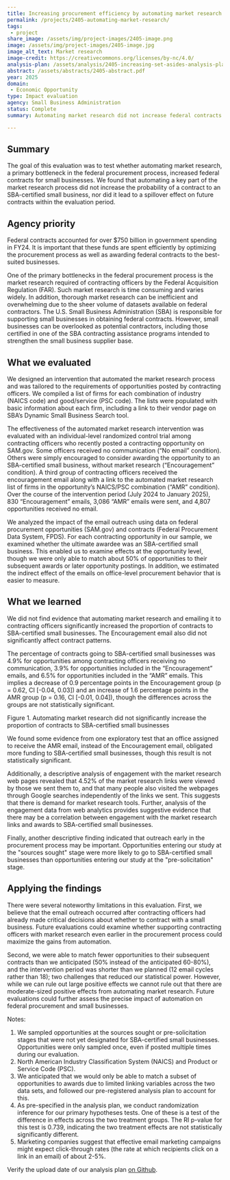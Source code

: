 ```yaml
---
title: Increasing procurement efficiency by automating market research
permalink: /projects/2405-automating-market-research/
tags: 
 - project
share_image: /assets/img/project-images/2405-image.png
image: /assets/img/project-images/2405-image.jpg 
image_alt_text: Market research
image-credit: https://creativecommons.org/licenses/by-nc/4.0/
analysis-plan: /assets/analysis/2405-increasing-set-asides-analysis-plan.pdf
abstract: /assets/abstracts/2405-abstract.pdf
year: 2025  
domain:
 - Economic Opportunity
type: Impact evaluation
agency: Small Business Administration
status: Complete
summary: Automating market research did not increase federal contracts to small businesses

---
```

## Summary 
The goal of this evaluation was to test whether automating market research, a primary bottleneck in the federal procurement process, increased federal contracts for small businesses. We found that automating a key part of the market research process did not increase the probability of a contract to an SBA-certified small business, nor did it lead to a spillover effect on future contracts within the evaluation period.

## Agency priority
Federal contracts accounted for over $750 billion in government spending in FY24. It is important that these funds are spent efficiently by optimizing the procurement process as well as awarding federal contracts to the best-suited businesses. 

One of the primary bottlenecks in the federal procurement process is the market research required of contracting officers by the Federal Acquisition Regulation (FAR). Such market research is time consuming and varies widely. In addition, thorough market research can be inefficient and overwhelming due to the sheer volume of datasets available on federal contractors. The U.S. Small Business Administration (SBA) is responsible for supporting small businesses in obtaining federal contracts. However, small businesses can be overlooked as potential contractors, including those certified in one of the SBA contracting assistance programs intended to strengthen the small business supplier base.

## What we evaluated
We designed an intervention that automated the market research process and was tailored to the requirements of opportunities posted by contracting officers. We compiled a list of firms for each combination of industry (NAICS code) and good/service (PSC code). The lists were populated with basic information about each firm, including a link to their vendor page on SBA’s Dynamic Small Business Search tool. 

The effectiveness of the automated market research intervention was evaluated with an individual-level randomized control trial among contracting officers who recently posted a contracting opportunity on SAM.gov. Some officers received no communication (“No email” condition). Others were simply encouraged to consider awarding the opportunity to an SBA-certified small business, without market research (“Encouragement” condition). A third group of contracting officers received the encouragement email along with a link to the automated market research list of firms in the opportunity’s NAICS/PSC combination (“AMR” condition). Over the course of the intervention period (July 2024 to January 2025), 830 “Encouragement” emails, 3,086 “AMR” emails were sent, and 4,807 opportunities received no email. 

We analyzed the impact of the email outreach using data on federal procurement opportunities (SAM.gov) and contracts (Federal Procurement Data System, FPDS). For each contracting opportunity in our sample, we examined whether the ultimate awardee was an SBA-certified small business. This enabled us to examine effects at the opportunity level, though we were only able to match about 50% of opportunities to their subsequent awards or later opportunity postings. In addition, we estimated the indirect effect of the emails on office-level procurement behavior that is easier to measure.

## What we learned
We did not find evidence that automating market research and emailing it to contracting officers significantly increased the proportion of contracts to SBA-certified small businesses. The Encouragement email also did not significantly affect contract patterns. 

The percentage of contracts going to SBA-certified small businesses was 4.9% for opportunities among contracting officers receiving no communication, 3.9% for opportunities included in the “Encouragement” emails, and 6.5% for opportunities included in the “AMR” emails. This implies a decrease of 0.9 percentage points in the Encouragement group (p = 0.62, CI [-0.04, 0.03]) and an increase of 1.6 percentage points in the AMR group (p = 0.16, CI [-0.01, 0.04]), though the differences across the groups are not statistically significant. 

Figure 1. Automating market research did not significantly increase the proportion of contracts to SBA-certified small businesses

We found some evidence from one exploratory test that an office assigned to receive the AMR email, instead of the Encouragement email, obligated more funding to SBA-certified small businesses, though this result is not statistically significant. 

Additionally, a descriptive analysis of engagement with the market research web pages revealed that 4.52% of the market research links were viewed by those we sent them to, and that many people also visited the webpages through Google searches independently of the links we sent. This suggests that there is demand for market research tools. Further, analysis of the engagement data from web analytics provides suggestive evidence that there may be a correlation between engagement with the market research links and awards to SBA-certified small businesses.

Finally, another descriptive finding indicated that outreach early in the procurement process may be important. Opportunities entering our study at the "sources sought" stage were more likely to go to SBA-certified small businesses than opportunities entering our study at the "pre-solicitation" stage.

## Applying the findings
There were several noteworthy limitations in this evaluation. First, we believe that the email outreach occurred after contracting officers had already made critical decisions about whether to contract with a small business. Future evaluations could examine whether supporting contracting officers with market research even earlier in the procurement process could maximize the gains from automation.

Second, we were able to match fewer opportunities to their subsequent contracts than we anticipated (50% instead of the anticipated 60-80%), and the intervention period was shorter than we planned (12 email cycles rather than 18); two challenges that reduced our statistical power. However, while we can rule out large positive effects we cannot rule out that there are moderate-sized positive effects from automating market research. Future evaluations could further assess the precise impact of automation on federal procurement and small businesses.

Notes:
1.  We sampled opportunities at the sources sought or pre-solicitation stages that were not yet designated for SBA-certified small businesses. Opportunities were only sampled once, even if posted multiple times during our evaluation.
2. North American Industry Classification System (NAICS) and Product or Service Code (PSC).
3.  We anticipated that we would only be able to match a subset of opportunities to awards due to limited linking variables across the two data sets, and followed our pre-registered analysis plan to account for this.
4.  As pre-specified in the analysis plan, we conduct randomization inference for our primary hypotheses tests. One of these is a test of the difference in effects across the two treatment groups. The RI p-value for this test is 0.739, indicating the two treatment effects are not statistically significantly different.
5.   Marketing companies suggest that effective email marketing campaigns might expect click-through rates (the rate at which recipients click on a link in an email) of about 2-5%. 

Verify the upload date of our analysis plan <a class="usa-link usa-link--external" href="https://github.com/gsa-oes/office-of-evaluation-sciences/commits/master/assets/analysis/2405-increasing-set-asides-analysis-plan.pdf">on Github</a>.

